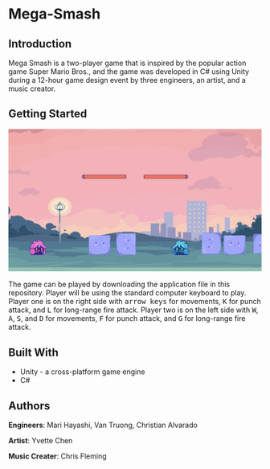 # Mega-Smash
## Introduction
Mega Smash is a two-player game that is inspired by the popular action game Super Mario Bros., and the game was developed in C# using Unity during a 12-hour game design event by three engineers, an artist, and a music creator.

## Getting Started

![Alt Text](https://github.com/vtruo009/Mega-Smash/blob/master/Image/Gameplay.png)

The game can be played by downloading the application file in this repository. Player will be using the standard computer keyboard to play. Player one is on the right side with <kbd>arrow keys</kbd> for movements, <kbd>K</kbd> for punch attack, and <kbd>L</kbd> for long-range fire attack. Player two is on the left side with <kbd>W</kbd>, <kbd>A</kbd>, <kbd>S</kbd>, and <kbd>D</kbd> for movements, <kbd>F</kbd> for punch attack, and <kbd>G</kbd> for long-range fire attack.

## Built With
* Unity - a cross-platform game engine
* C#

## Authors
**Engineers**: Mari Hayashi, Van Truong, Christian Alvarado

**Artist**: Yvette Chen

**Music Creater**: Chris Fleming
